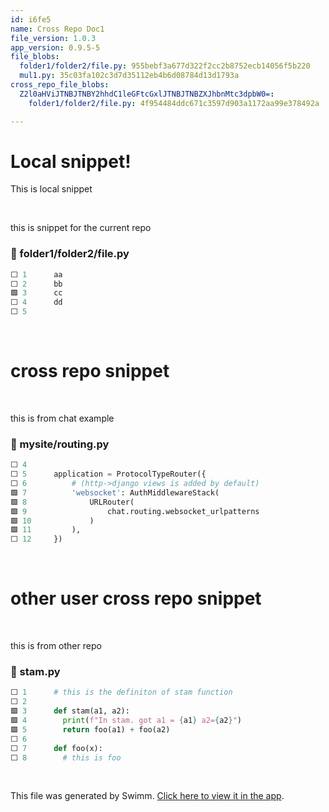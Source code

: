 ```yaml
---
id: i6fe5
name: Cross Repo Doc1
file_version: 1.0.3
app_version: 0.9.5-5
file_blobs:
  folder1/folder2/file.py: 955bebf3a677d322f2cc2b8752ecb14056f5b220
  mul1.py: 35c03fa102c3d7d35112eb4b6d08784d13d1793a
cross_repo_file_blobs:
  Z2l0aHViJTNBJTNBY2hhdC1leGFtcGxlJTNBJTNBZXJhbnMtc3dpbW0=:
    folder1/folder2/file.py: 4f954484ddc671c3597d903a1172aa99e378492a

---
```


# Local snippet!

This is local snippet




<br/>

this is snippet for the current repo
<!-- NOTE-swimm-snippet: the lines below link your snippet to Swimm -->
### 📄 folder1/folder2/file.py
```python
⬜ 1      aa
⬜ 2      bb
🟩 3      cc
⬜ 4      dd
⬜ 5      
```

<br/>

# cross repo snippet




<br/>

this is from chat example
<!-- NOTE-swimm-snippet: the lines below link your snippet to Swimm -->
<!-- NOTE-swimm-repo ::Z2l0aHViJTNBJTNBY2hhdC1leGFtcGxlJTNBJTNBZXJhbnMtc3dpbW0=:: -->
### 📄 mysite/routing.py
```python
⬜ 4      
⬜ 5      application = ProtocolTypeRouter({
⬜ 6          # (http->django views is added by default)
🟩 7          'websocket': AuthMiddlewareStack(
🟩 8              URLRouter(
🟩 9                  chat.routing.websocket_urlpatterns
🟩 10             )
🟩 11         ),
⬜ 12     })
```

<br/>

# other user cross repo snippet




<br/>

this is from other repo
<!-- NOTE-swimm-snippet: the lines below link your snippet to Swimm -->
<!-- NOTE-swimm-repo ::Z2l0aHViJTNBJTNBdGVzdC13aXRoLXN3aW1tJTNBJTNBZWtleWRhcg==:: -->
### 📄 stam.py
```python
⬜ 1      # this is the definiton of stam function
⬜ 2      
🟩 3      def stam(a1, a2):
🟩 4        print(f"In stam. got a1 = {a1} a2={a2}")
🟩 5        return foo(a1) + foo(a2)
⬜ 6      
⬜ 7      def foo(x):
⬜ 8        # this is foo
```

<br/>

This file was generated by Swimm. [Click here to view it in the app](http://localhost:5000/repos/Z2l0aHViJTNBJTNBdDElM0ElM0FlcmFuLXN3aW1t/docs/i6fe5).

